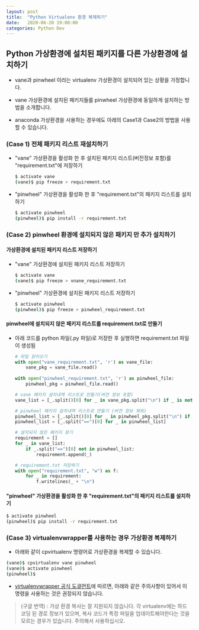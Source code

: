 ```yaml
---
layout: post
title:  "Python Virtualenv 환경 복제하기"
date:   2020-06-20 19:00:00
categories: Python Dev
---
```


## Python 가상환경에 설치된 패키지를 다른 가상환경에 설치하기

- vane과 pinwheel 이라는 virtualenv 가상환경이 설치되어 있는 상황을 가정합니다.

- vane 가상환경에 설치된 패키지들를 pinwheel 가상환경에 동일하게 설치하는 방법을 소개합니다.

- anaconda 가상환경을 사용하는 경우에도 아래의 Case1과 Case2의 방법을 사용할 수 있습니다.

### (Case 1) 전체 패키지 리스트 재설치하기

- "vane" 가상환경을 활성화 한 후 설치된 패키지 리스트(버전정보 포함)를 "requirement.txt"에 저장하기

  ~~~bash
  $ activate vane
  (vane)$ pip freeze > requirement.txt
  ~~~

- "pinwheel" 가상환경을 활성화 한 후 "requirement.txt"의 패키지 리스트를 설치하기

  ~~~bash
  $ activate pinwheel
  (pinwheel)$ pip install -r requirement.txt
  ~~~

### (Case 2) pinwheel 환경에 설치되지 않은 패키지 만 추가 설치하기

#### 가상환경에 설치된 패키지 리스트 저장하기

- "vane" 가상환경에 설치된 패키지 리스트 저장하기

  ~~~bash
  $ activate vane
  (vane)$ pip freeze > vnane_requirement.txt
  ~~~

- "pinwheel" 가상환경에 설치된 패키지 리스트 저장하기

  ~~~bash
  $ activate pinwheel
  (pinwheel)$ pip freeze > pinwheel_requirement.txt
  ~~~

#### pinwheel에 설치되지 않은 패키지 리스트를 requirement.txt로 만들기

- 아래 코드를 python 파일(.py 파일)로 저장한 후 실행하면 requirement.txt 파일이 생성됨

  ~~~python
  # 파일 읽어오기
  with open("vane_requirement.txt", 'r') as vane_file:
      vane_pkg = vane_file.read()
      
  with open("pinwheel_requirement.txt", 'r') as pinwheel_file:
      pinwheel_pkg = pinwheel_file.read()
  
  # vane 패키지 설치내역 리스트로 만들기(버전 정보 포함)
  vane_list = [_.split()[0] for _ in vane_pkg.split("\n") if _ is not ""]

  # pinwheel 패키지 설치내역 리스트로 만들기 (버전 정보 제외)
  pinwheel_list = [_.split()[0] for _ in pinwheel_pkg.split("\n") if _ is not ""]
  pinwheel_list = [_.split("==")[0] for _ in pinwheel_list]

  # 설치되지 않은 패키지 찾기
  requirement = []
  for _ in vane_list:
      if _.split("==")[0] not in pinwheel_list:
          requirement.append(_)

  # requirement.txt 저장하기
  with open("requirement.txt", "w") as f:
      for _ in requirement:
          f.writelines(_ + "\n")
  ~~~

#### "pinwheel" 가상환경을 활성화 한 후 "requirement.txt"의 패키지 리스트를 설치하기

~~~bash
$ activate pinwheel
(pinwheel)$ pip install -r requirement.txt
~~~

### (Case 3) virtualenvwrapper를 사용하는 경우 가상환경 복제하기

- 아래와 같이 cpvirtualenv 명령어로 가상환경을 복제할 수 있습니다.

~~~bash
(vane)$ cpvirtualenv vane pinwheel
(vane)$ activate pinwheel
(pinwheel)$
~~~

- [virtualenvwrapper 공식 도큐먼트](https://virtualenvwrapper.readthedocs.io/en/latest/command_ref.html#cpvirtualenv)에 따르면, 아래와 같은 주의사항이 있어서 이 명령을 사용하는 것은 권장되지 않습니다.

> (구글 번역) : 가상 환경 복사는 잘 지원되지 않습니다. 각 virtualenv에는 하드 코딩 된 경로 정보가 있으며, 복사 코드가 특정 파일을 업데이트해야한다는 것을 모르는 경우가 있습니다. 주의해서 사용하십시오.
